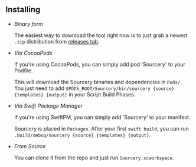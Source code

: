 ## Installing

- _Binary form_

	The easiest way to download the tool right now is to just grab a newest `.zip` distribution from [releases tab](https://github.com/krzysztofzablocki/Sourcery/releases).

- _Via CocoaPods_

	If you're using CocoaPods, you can simply add pod 'Sourcery' to your Podfile.

	This will download the Sourcery binaries and dependencies in `Pods/`.
You just need to add `$PODS_ROOT/Sourcery/bin/sourcery {source} {templates} {output}` in your Script Build Phases.

- _Via Swift Package Manager_

	If you're using SwiftPM, you can simply add 'Sourcery' to your manifest.

	Sourcery is placed in `Packages`.
After your first `swift build`, you can run `.build/debug/sourcery {source} {templates} {output}`.

- _From Source_

	You can clone it from the repo and just run `Sourcery.xcworkspace`.

